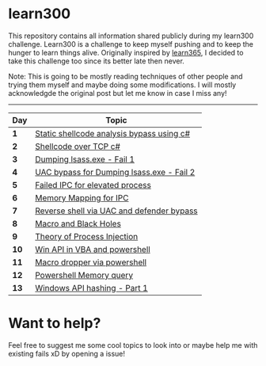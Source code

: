 # learn300

This repository contains all information shared publicly during my learn300 challenge. Learn300 is a challenge to keep myself pushing and to keep the hunger to learn things alive. Originally inspired by [learn365](https://github.com/harsh-bothra/learn365), I decided to take this challenge too since its better late then never.


Note: This is going to be mostly reading techniques of other people and trying them myself and maybe doing some modifications. I will mostly acknowledgde the original post but let me know in case I miss any! 

---
Day | Topic
--- | ----
**1** | [Static shellcode analysis bypass using c#](/days/day1.md)
**2** | [Shellcode over TCP c#](/days/day2.md)
**3** | [Dumping lsass.exe - Fail 1](/days/day3.md)
**4** | [UAC bypass for Dumping lsass.exe - Fail 2](/days/day4.md)
**5** | [Failed IPC for elevated process](/days/day5.md)
**6** | [Memory Mapping for IPC](/days/day6.md)
**7** | [Reverse shell via UAC and defender bypass](/days/day7.md)
**8** | [Macro and Black Holes](/days/day8.md)
**9** | [Theory of Process Injection](/days/day9.md)
**10**| [Win API in VBA and powershell](/days/day10.md)
**11**| [Macro dropper via powershell](/days/day11.md)
**12**| [Powershell Memory query](/days/day12.md)
**13**| [Windows API hashing - Part 1](/days/day13.md)
# Want to help?

Feel free to suggest me some cool topics to look into or maybe help me with existing fails xD by opening a issue! 

